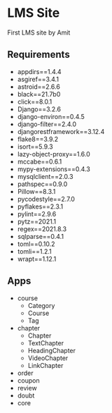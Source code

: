 # LMS Site

First LMS site by Amit

## Requirements

- appdirs==1.4.4
- asgiref==3.4.1
- astroid==2.6.6
- black==21.7b0
- click==8.0.1
- Django==3.2.6
- django-environ==0.4.5
- django-filter==2.4.0
- djangorestframework==3.12.4
- flake8==3.9.2
- isort==5.9.3
- lazy-object-proxy==1.6.0
- mccabe==0.6.1
- mypy-extensions==0.4.3
- mysqlclient==2.0.3
- pathspec==0.9.0
- Pillow==8.3.1
- pycodestyle==2.7.0
- pyflakes==2.3.1
- pylint==2.9.6
- pytz==2021.1
- regex==2021.8.3
- sqlparse==0.4.1
- toml==0.10.2
- tomli==1.2.1
- wrapt==1.12.1

## Apps

- course
  - Category
  - Course
  - Tag
- chapter
  - Chapter
  - TextChapter
  - HeadingChapter
  - VideoChapter
  - LinkChapter
- order
- coupon
- review
- doubt
- core
